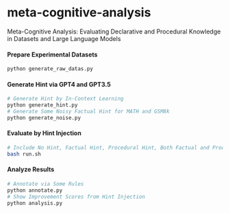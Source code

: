 # meta-cognitive-analysis

Meta-Cognitive Analysis: Evaluating Declarative and Procedural Knowledge in Datasets and Large Language Models

#### Prepare Experimental Datasets
```bash
python generate_raw_datas.py
```

#### Generate Hint via GPT4 and GPT3.5
```bash
# Generate Hint by In-Context Learning
python generate_hint.py
# Generate Some Noisy Factual Hint for MATH and GSM8k
python generate_noise.py
```

#### Evaluate by Hint Injection
```bash
# Include No Hint, Factual Hint, Procedural Hint, Both Factual and Procedural Hint
bash run.sh
```

#### Analyze Results
```bash
# Annotate via Some Rules
python annotate.py
# Show Improvement Scores from Hint Injection
python analysis.py
```
